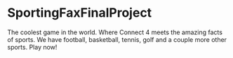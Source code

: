 # SportingFaxFinalProject

The coolest game in the world. Where Connect 4 meets the amazing facts of sports. We have football, basketball, tennis, golf and a couple more other sports. Play now!
